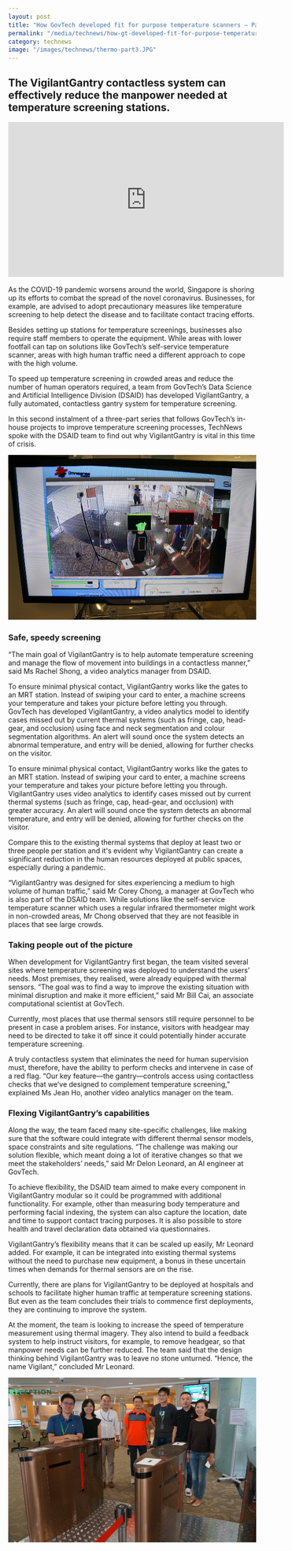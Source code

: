 ```yaml
---
layout: post
title: "How GovTech developed fit for purpose temperature scanners – Part 2"
permalink: "/media/technews/how-gt-developed-fit-for-purpose-temperature-scanners-part-2"
category: technews
image: "/images/technews/thermo-part3.JPG"
---
```


The VigilantGantry contactless system can effectively reduce the manpower needed at temperature screening stations.
---


<div class="bp-youtube">
  <iframe width="560" height="315" src="https://www.youtube.com/watch?v=4quAADmKs40" frameborder="0" allow="autoplay; encrypted-media" allowfullscreen></iframe>
</div>


As the COVID-19 pandemic worsens around the world, Singapore is shoring up its efforts to combat the spread of the novel coronavirus. Businesses, for example, are advised to adopt precautionary measures like temperature screening to help detect the disease and to facilitate contact tracing efforts.

Besides setting up stations for temperature screenings, businesses also require staff members to operate the equipment. While areas with lower footfall can tap on solutions like GovTech’s self-service temperature scanner, areas with high human traffic need a different approach to cope with the high volume.

To speed up temperature screening in crowded areas and reduce the number of human operators required, a team from GovTech’s Data Science and Artificial Intelligence Division (DSAID) has developed VigilantGantry, a fully automated, contactless gantry system for temperature screening. 

In this second instalment of a three-part series  that follows GovTech’s in-house projects to improve temperature screening processes, TechNews spoke with the DSAID team to find out why VigilantGantry is vital in this time of crisis.

![VG thermo scanner](/images/technews/thermo-part4.JPG)

### **Safe, speedy screening**

“The main goal of VigilantGantry is to help automate temperature screening and manage the flow of movement into buildings in a contactless manner,” said Ms Rachel Shong, a video analytics manager from DSAID.

To ensure minimal physical contact, VigilantGantry works like the gates to an MRT station. Instead of swiping your card to enter, a machine screens your temperature and takes your picture before letting you through. GovTech has developed VigilantGantry, a video analytics model to identify cases missed out by current thermal systems (such as fringe, cap, head-gear, and occlusion)  using face and neck segmentation and colour segmentation algorithms. An alert will sound once the system detects an abnormal temperature, and entry will be denied, allowing for further checks on the visitor.

To ensure minimal physical contact, VigilantGantry works like the gates to an MRT station. Instead of swiping your card to enter, a machine screens your temperature and takes your picture before letting you through.  VigilantGantry uses video analytics to identify cases missed out by current thermal systems (such as fringe, cap, head-gear, and occlusion) with greater accuracy. An alert will sound once the system detects an abnormal temperature, and entry will be denied, allowing for further checks on the visitor.

Compare this to the existing thermal systems that deploy at least two or three people per station and it's evident why VigilantGantry can create a significant reduction in the human resources deployed at public spaces, especially during a pandemic.

“VigilantGantry was designed for sites experiencing a medium to high volume of human traffic,” said Mr Corey Chong, a manager at GovTech who is also part of the DSAID team. While solutions like the self-service temperature scanner which uses a regular infrared thermometer might work in non-crowded areas, Mr Chong observed that they are not feasible in places that see large crowds. 

### **Taking people out of the picture**

When development for VigilantGantry first began, the team visited several sites where temperature screening was deployed to understand the users’ needs. Most premises, they realised, were already equipped with thermal sensors. “The goal was to find a way to improve the existing situation with minimal disruption and make it more efficient,” said Mr Bill Cai, an associate computational scientist at GovTech.

Currently, most places that use thermal sensors still require personnel to be present in case a problem arises. For instance, visitors with headgear may need to be directed to take it off since it could potentially hinder accurate temperature screening. 

A truly contactless system that eliminates the need for human supervision must, therefore, have the ability to perform checks and intervene in case of a red flag. “Our key feature—the gantry—controls access using contactless checks that we’ve designed to complement temperature screening,” explained Ms Jean Ho, another video analytics manager on the team.

### **Flexing VigilantGantry’s capabilities**

Along the way, the team faced many site-specific challenges, like making sure that the software could integrate with different thermal sensor models, space constraints and site regulations. “The challenge was making our solution flexible, which meant doing a lot of iterative changes so that we meet the stakeholders’ needs,” said Mr Delon Leonard, an AI engineer at GovTech.

To achieve flexibility, the DSAID team aimed to make every component in VigilantGantry modular so it could be programmed with additional functionality. For example, other than measuring body temperature and performing facial indexing, the system can also capture the location, date and time to support contact tracing purposes. It is also possible to store health and travel declaration data obtained via questionnaires.

VigilantGantry’s flexibility means that it can be scaled up easily, Mr Leonard added. For example, it can be integrated into existing thermal systems without the need to purchase new equipment, a bonus in these uncertain times when demands for thermal sensors are on the rise. 

Currently, there are plans for VigilantGantry to be deployed at hospitals and schools to facilitate higher human traffic at temperature  screening stations. But even as the team concludes their trials to commence first deployments, they are continuing to improve the system. 

At the moment, the team is looking to increase the speed of temperature measurement using thermal imagery. They also intend to build a feedback system to help instruct visitors, for example, to remove headgear, so that manpower needs can be further reduced. The team said that the design thinking behind VigilantGantry was to leave no stone unturned. “Hence, the name Vigilant,” concluded Mr Leonard.

![VG thermo scanner](/images/technews/thermo-part5.JPG)
